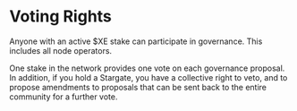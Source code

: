 # Voting Rights

Anyone with an active $XE stake can participate in governance. This includes all node operators.

One stake in the network provides one vote on each governance proposal. In addition, if you hold a Stargate, you have a  collective right to veto, and to propose amendments to proposals that can be sent back to the entire community for a further vote.

